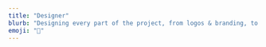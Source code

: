 ```yaml
---
title: "Designer"
blurb: "Designing every part of the project, from logos & branding, to typography & print, to user experiences & interfaces. Spending lots of time in Photoshop, Adobe XD, and notebooks."
emoji: "📐"
---
```

